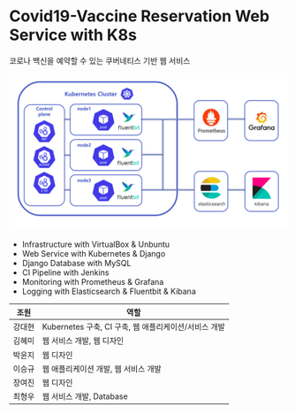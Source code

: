 Covid19-Vaccine Reservation Web Service with K8s
===================

코로나 백신을 예약할 수 있는 쿠버네티스 기반 웹 서비스

<img src="https://github.com/ikefreet/Projects-images/blob/main/Covid19/%EA%B5%AC%EC%84%B1%EB%8F%841.png">

* Infrastructure with VirtualBox & Unbuntu
* Web Service with Kubernetes & Django
* Django Database with MySQL
* CI Pipeline with Jenkins
* Monitoring with Prometheus & Grafana
* Logging with Elasticsearch & Fluentbit & Kibana

조원|역할
---|---|
강대현|Kubernetes 구축, CI 구축, 웹 애플리케이션/서비스 개발
김혜미|웹 서비스 개발, 웹 디자인
박윤지|웹 디자인
이승규|웹 애플리케이션 개발, 웹 서비스 개발
장여진|웹 디자인
최형우|웹 서비스 개발, Database 














